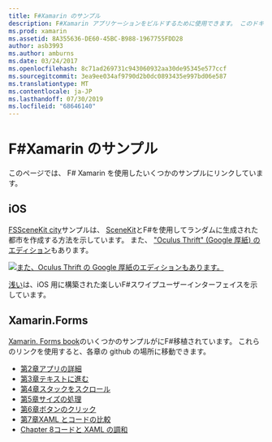 ```yaml
---
title: F#Xamarin のサンプル
description: F#Xamarin アプリケーションをビルドするために使用できます。 このドキュメントは、でF#記述されたさまざまな IOS、Mac、xamarin のサンプル xamarin アプリプロジェクトにリンクしています。
ms.prod: xamarin
ms.assetid: 8A355636-DE60-45BC-B988-1967755FDD28
author: asb3993
ms.author: amburns
ms.date: 03/24/2017
ms.openlocfilehash: 8c71ad269731c943060932aa30de95345e577ccf
ms.sourcegitcommit: 3ea9ee034af9790d2b0dc0893435e997bd06e587
ms.translationtype: MT
ms.contentlocale: ja-JP
ms.lasthandoff: 07/30/2019
ms.locfileid: "68646140"
---
```

# <a name="f-samples-for-xamarin"></a>F#Xamarin のサンプル

このページでは、 F# Xamarin を使用したいくつかのサンプルにリンクしています。

## <a name="ios"></a>iOS

[FSSceneKit city](https://docs.microsoft.com/samples/xamarin/ios-samples/ios8-fsscenekit/)サンプルは、 [SceneKit](xref:SceneKit)とF#を使用してランダムに生成された都市を作成する方法を示しています。 また、 ["Oculus Thrift" (Google 厚紙) のエディション](https://docs.microsoft.com/samples/xamarin/ios-samples/ios8-scenekitfsharp/)もあります。

[![また、Oculus Thrift の Google 厚紙のエディションもあります。](samples-images/fxscenekit-sml.png)](samples-images/fxscenekit.png#lightbox)

[浅い](https://github.com/dvdsgl/shallow)は、iOS 用に構築された楽しいF#スワイプユーザーインターフェイスを示しています。

## <a name="xamarinforms"></a>Xamarin.Forms

[Xamarin. Forms book](~/xamarin-forms/creating-mobile-apps-xamarin-forms/index.md)のいくつかのサンプルがにF#移植されています。 これらのリンクを使用すると、各章の github の場所に移動できます。

- [第2章アプリの詳細](https://github.com/xamarin/xamarin-forms-book-samples/tree/master/Chapter02/FS)
- [第3章テキストに進む](https://github.com/xamarin/xamarin-forms-book-samples/tree/master/Chapter03/FS)
- [第4章スタックをスクロール](https://github.com/xamarin/xamarin-forms-book-samples/tree/master/Chapter04/FS)
- [第5章サイズの処理](https://github.com/xamarin/xamarin-forms-book-samples/tree/master/Chapter05/FS)
- [第6章ボタンのクリック](https://github.com/xamarin/xamarin-forms-book-samples/tree/master/Chapter06/FS)
- [第7章XAML とコードの比較](https://github.com/xamarin/xamarin-forms-book-samples/tree/master/Chapter07/FS/CodePlusXaml)
- [Chapter 8コードと XAML の調和](https://github.com/xamarin/xamarin-forms-book-samples/tree/master/Chapter08/FS/XamlKeypad)

